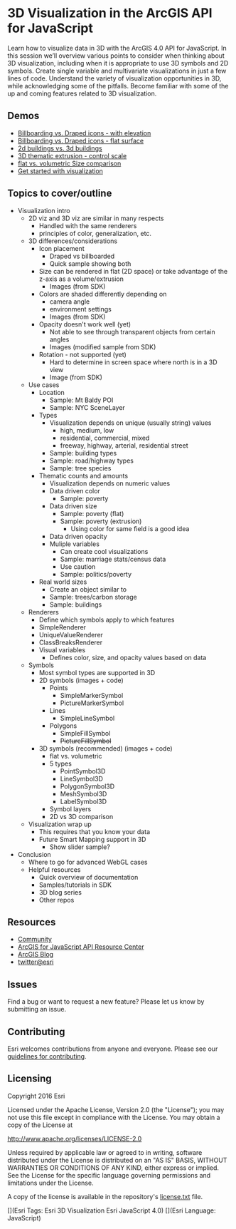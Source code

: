 # 3D Visualization in the ArcGIS API for JavaScript

Learn how to visualize data in 3D with the ArcGIS 4.0 API for JavaScript. In this session we’ll overview various points to consider when thinking about 3D visualization, including when it is appropriate to use 3D symbols and 2D symbols. Create single variable and multivariate visualizations in just a few lines of code. Understand the variety of visualization opportunities in 3D, while acknowledging some of the pitfalls. Become familiar with some of the up and coming features related to 3D visualization.

## Demos

* [Billboarding vs. Draped icons - with elevation](https://ekenes.github.io/conferences/uc-2016/3d-viz/samples/billboard-draped-elevation-comparison.html)
* [Billboarding vs. Draped icons - flat surface](https://ekenes.github.io/conferences/uc-2016/3d-viz/samples/icons-billboard-draped-comparison.html)
* [2d buildings vs. 3d buildings](https://ekenes.github.io/conferences/uc-2016/3d-viz/samples/buildings-comparison.html)
* [3D thematic extrusion - control scale](https://ekenes.github.io/conferences/uc-2016/3d-viz/samples/multivariate-tamps-urban-extrude.html)
* [flat vs. volumetric Size comparison](https://ekenes.github.io/conferences/uc-2016/3d-viz/samples/size-comparison.html)
* [Get started with visualization](https://developers.arcgis.com/javascript/latest/sample-code/get-started-visualization/index.html)

## Topics to cover/outline

* Visualization intro
  * 2D viz and 3D viz are similar in many respects
    * Handled with the same renderers
    * principles of color, generalization, etc.
  * 3D differences/considerations
    * Icon placement
      * Draped vs billboarded
      * Quick sample showing both
    * Size can be rendered in flat (2D space) or take advantage of the z-axis as a volume/extrusion
      * Images (from SDK)
    * Colors are shaded differently depending on
      * camera angle
      * environment settings
      * Images (from SDK)
    * Opacity doesn't work well (yet)
      * Not able to see through transparent objects from certain angles
      * Images (modified sample from SDK)
    * Rotation - not supported (yet)
      * Hard to determine in screen space where north is in a 3D view
      * Image (from SDK)
  * Use cases
    * Location
      * Sample: Mt Baldy POI
      * Sample: NYC SceneLayer
    * Types
      * Visualization depends on unique (usually string) values
        * high, medium, low
        * residential, commercial, mixed
        * freeway, highway, arterial, residential street
      * Sample: building types
      * Sample: road/highway types
      * Sample: tree species
    * Thematic counts and amounts
      * Visualization depends on numeric values
      * Data driven color
        * Sample: poverty
      * Data driven size
        * Sample: poverty (flat)
        * Sample: poverty (extrusion)
          * Using color for same field is a good idea
      * Data driven opacity
      * Muliple variables
        * Can create cool visualizations
        * Sample: marriage stats/census data
        * Use caution
        * Sample: politics/poverty
    * Real world sizes
      * Create an object similar to
      * Sample: trees/carbon storage
      * Sample: buildings
  * Renderers
    * Define which symbols apply to which features
    * SimpleRenderer
    * UniqueValueRenderer
    * ClassBreaksRenderer
    * Visual variables
      * Defines color, size, and opacity values based on data
  * Symbols
    * Most symbol types are supported in 3D
    * 2D symbols (images + code)
      * Points
        * SimpleMarkerSymbol
        * PictureMarkerSymbol
      * Lines
        * SimpleLineSymbol
      * Polygons
        * SimpleFillSymbol
        * ~~PictureFillSymbol~~
    * 3D symbols (recommended) (images + code)
      * flat vs. volumetric
      * 5 types
        * PointSymbol3D
        * LineSymbol3D
        * PolygonSymbol3D
        * MeshSymbol3D
        * LabelSymbol3D
      * Symbol layers
      * 2D vs 3D comparison
  * Visualization wrap up
    * This requires that you know your data
    * Future Smart Mapping support in 3D
      * Show slider sample?
* Conclusion
  * Where to go for advanced WebGL cases
  * Helpful resources
    * Quick overview of documentation
    * Samples/tutorials in SDK
    * 3D blog series
    * Other repos

## Resources

* [Community](https://developers.arcgis.com/en/javascript/jshelp/community.html)
* [ArcGIS for JavaScript API Resource Center](http://help.arcgis.com/en/webapi/javascript/arcgis/index.html)
* [ArcGIS Blog](http://blogs.esri.com/esri/arcgis/)
* [twitter@esri](http://twitter.com/esri)

## Issues

Find a bug or want to request a new feature?  Please let us know by submitting an issue.

## Contributing

Esri welcomes contributions from anyone and everyone. Please see our [guidelines for contributing](https://github.com/esri/contributing).

## Licensing
Copyright 2016 Esri

Licensed under the Apache License, Version 2.0 (the "License");
you may not use this file except in compliance with the License.
You may obtain a copy of the License at

   http://www.apache.org/licenses/LICENSE-2.0

Unless required by applicable law or agreed to in writing, software
distributed under the License is distributed on an "AS IS" BASIS,
WITHOUT WARRANTIES OR CONDITIONS OF ANY KIND, either express or implied.
See the License for the specific language governing permissions and
limitations under the License.

A copy of the license is available in the repository's [license.txt](license.txt) file.

[](Esri Tags: Esri 3D Visualization Esri JavaScript 4.0)
[](Esri Language: JavaScript)

